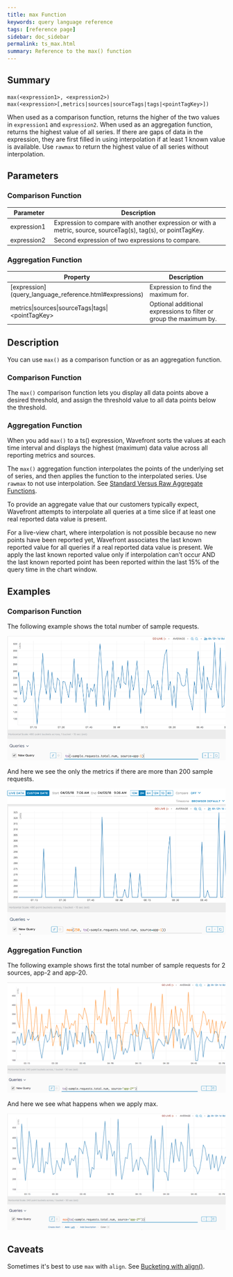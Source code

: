 ```yaml
---
title: max Function
keywords: query language reference
tags: [reference page]
sidebar: doc_sidebar
permalink: ts_max.html
summary: Reference to the max() function
---
```

## Summary
```
max(<expression1>, <expression2>)
max(<expression>[,metrics|sources|sourceTags|tags|<pointTagKey>])
```

When used as a comparison function, returns the higher of the two values in `expression1` and `expression2`.
When used as an aggregation function, returns the highest value of all series. If there are gaps of data in the expression, they are first filled in using interpolation if at least 1 known value is available. Use `rawmax` to return the highest value of all series without interpolation.

## Parameters

### Comparison Function
<table>
<tbody>
<thead>
<tr><th width="20%">Parameter</th><th width="80%">Description</th></tr>
</thead>
<tr>
<td>expression1</td>
<td>Expression to compare with another expression or with a metric, source, sourceTag(s), tag(s), or pointTagKey. </td></tr>
<tr>
<td>expression2</td>
<td>Second expression of two expressions to compare.   </td>
</tr>
</tbody>
</table>

### Aggregation Function
<table>
<tbody>
<thead>
<tr><th width="20%">Property</th><th width="80%">Description</th></tr>
</thead>
<tr>
<td markdown="span"> [expression](query_language_reference.html#expressions)</td>
<td>Expression to find the maximum for. </td></tr>
<tr>
<td>metrics&vert;sources&vert;sourceTags&vert;tags&vert;&lt;pointTagKey&gt;</td>
<td>Optional additional expressions to filter or group the maximum by. </td>
</tr>
</tbody>
</table>

## Description

You can use `max()` as a comparison function or as an aggregation function.

### Comparison Function

The `max()` comparison function lets you display all data points above a desired threshold, and assign the threshold value to all data points below the threshold.

### Aggregation Function

When you add `max()` to a ts() expression, Wavefront sorts the values at each time interval and displays the highest (maximum) data value across all reporting metrics and sources.

The `max()` aggregation function interpolates the points of the underlying set of series, and then applies the function to the interpolated series. Use `rawmax` to not use interpolation. See [Standard Versus Raw Aggregate Functions](query_language_aggregate_functions.html).

To provide an aggregate value that our customers typically expect, Wavefront attempts to interpolate all queries at a time slice if at least one real reported data value is present.

For a live-view chart, where interpolation is not possible because no new points have been reported yet, Wavefront associates the last known reported value for all queries if a real reported data value is present. We apply the last known reported value only if interpolation can’t occur AND the last known reported point has been reported within the last 15% of the query time in the chart window.



## Examples

### Comparison Function


The following example shows the total number of sample requests.

![ts max before](images/ts_max_comparison_before.png)

And here we see the only the metrics if there are more than 200 sample requests.

![ts max 250](images/ts_max_250.png)


### Aggregation Function

The following example shows first the total number of sample requests for 2 sources, app-2 and app-20.

![before aggregation with max](images/ts_max_aggr_before.png)

And here we see what happens when we apply max.

![after aggregation with max](images/ts_max_aggr_after.png)

## Caveats

Sometimes it's best to use `max` with `align`. 
See [Bucketing with align()](query_language_align_function.html).
